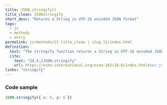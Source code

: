 ```yaml
---
title: JSON.stringify()
title_clean: JSONstringify
short_desc: "Returns a String in UTF-16 encoded JSON format"
tags:
  - js
  - methods
  - entry
permalink: js/methods/{{ title_clean | slug }}/index.html
definition:
  text: "The stringify function returns a String in UTF-16 encoded JSON format representing an ECMAScript value, or undefined. "
  cite:
    text: "24.5.2JSON.stringify"
    url: https://ecma-international.org/ecma-262/10.0/index.html#sec-json.stringify
links: "stringify"
---
```


<h3><span>Code sample</span></h3>

```js
JSON.stringify({ x: 5, y: 6 })
```
